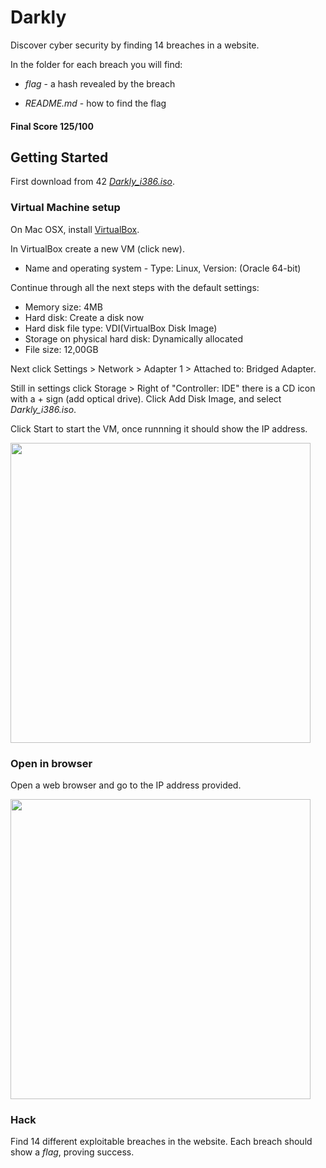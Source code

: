 # Darkly

Discover cyber security by finding 14 breaches in a website.

In the folder for each breach you will find:

* *flag* - a hash revealed by the breach

* *README.md* - how to find the flag

#### Final Score 125/100


## Getting Started

First download from 42 [*Darkly_i386.iso*](https://projects.intra.42.fr/uploads/document/document/2439/Darkly_i386.iso).

### Virtual Machine setup

On Mac OSX, install [VirtualBox](https://www.virtualbox.org/).

In VirtualBox create a new VM (click new).

* Name and operating system - Type: Linux, Version: (Oracle 64-bit)

Continue through all the next steps with the default settings:

* Memory size: 4MB
* Hard disk: Create a disk now
* Hard disk file type: VDI(VirtualBox Disk Image)
* Storage on physical hard disk: Dynamically allocated
* File size: 12,00GB

Next click Settings > Network > Adapter 1 > Attached to: Bridged Adapter.

Still in settings click Storage > Right of "Controller: IDE" there is a CD icon with a + sign (add optical drive).
Click Add Disk Image, and select *Darkly_i386.iso*.

Click Start to start the VM, once runnning it should show the IP address.

<img src="https://github.com/anyashuka/Darkly/blob/master/img/vm.png" width="480">

### Open in browser

Open a web browser and go to the IP address provided.

<img src="https://github.com/anyashuka/Darkly/blob/master/img/home.png" width="480">

### Hack

Find 14 different exploitable breaches in the website. Each breach should show a *flag*, proving success.
